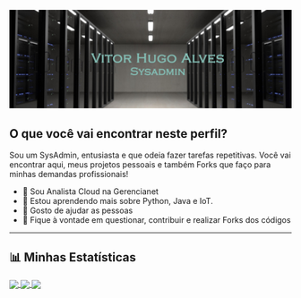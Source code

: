 ![Bem vindos ao meu perfil do Github!](https://github.com/vitorhugonalves/vitorhugonalves/blob/main/header.jpg)

## O que você vai encontrar neste perfil?

Sou um SysAdmin, entusiasta e que odeia fazer tarefas repetitivas. Você vai encontrar aqui, meus projetos pessoais e também Forks que faço para minhas demandas profissionais! 

- 🔭 Sou Analista Cloud na Gerencianet
- 🌱 Estou aprendendo mais sobre Python, Java e IoT.
- 👯 Gosto de ajudar as pessoas
- 💬 Fique à vontade em questionar, contribuir e realizar Forks dos códigos

---
## 📊 Minhas Estatísticas

<a href="#">
  <img align="center" src="https://github-readme-stats.vercel.app/api?username=vitorhugonalves&count_private=true&theme=monokai&hide_title=true&show_icons=true" />
</a>
<a href="#">
  <img align="center" src="https://github-readme-stats.vercel.app/api/top-langs/?username=vitorhugonalves&layout=compact&theme=monokai&hide_title=true" />
</a>
<a href="#">
  <img align="center" src="https://github-readme-stats.vercel.app/api/wakatime?username=vitorhugonalves&theme=monokai&hide_title=true&layout=default&v=2" />
</a>
